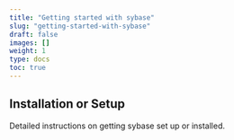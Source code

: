 ```yaml
---
title: "Getting started with sybase"
slug: "getting-started-with-sybase"
draft: false
images: []
weight: 1
type: docs
toc: true
---
```


## Installation or Setup
Detailed instructions on getting sybase set up or installed.

